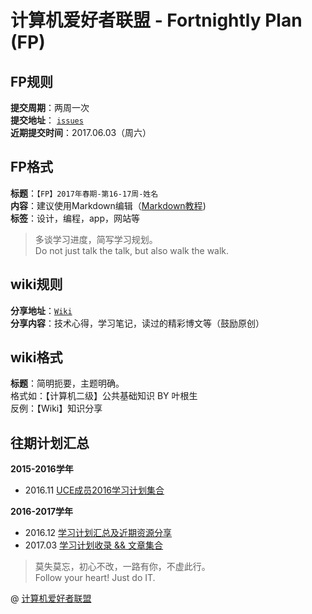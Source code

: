 # 计算机爱好者联盟 - Fortnightly Plan (FP)  

## FP规则  
**提交周期**：两周一次  
**提交地址**： [`issues`](https://github.com/UCE-group/fortnightly-plan/issues)  
**近期提交时间**：2017.06.03（周六）  

## FP格式   
**标题**：`【FP】2017年春期-第16-17周-姓名`  
**内容**：建议使用Markdown编辑（[Markdown教程](http://www.markdowntutorial.com/))  
**标签**：设计，编程，app，网站等  

> 多谈学习进度，简写学习规划。  
> Do not just talk the talk, but also walk the walk.  

## wiki规则  
**分享地址**：[`Wiki`](https://github.com/UCE-group/fortnightly-plan/wiki)  
**分享内容**：技术心得，学习笔记，读过的精彩博文等（鼓励原创）  

## wiki格式  
**标题**：简明扼要，主题明确。  
格式如：【计算机二级】公共基础知识 BY 叶根生  
反例：【Wiki】知识分享  

## 往期计划汇总
**2015-2016学年**
* 2016.11 [UCE成员2016学习计划集合](https://www.zybuluo.com/diyer22/note/372766)  

**2016-2017学年**
* 2016.12 [学习计划汇总及近期资源分享](https://www.zybuluo.com/0xl2oot/note/580249)
* 2017.03 [学习计划收录 && 文章集合](https://www.zybuluo.com/0xl2oot/note/673864)

> 莫失莫忘，初心不改，一路有你，不虚此行。  
> Follow your heart! Just do IT.  

@ [计算机爱好者联盟](http://www.buctuce.com)
